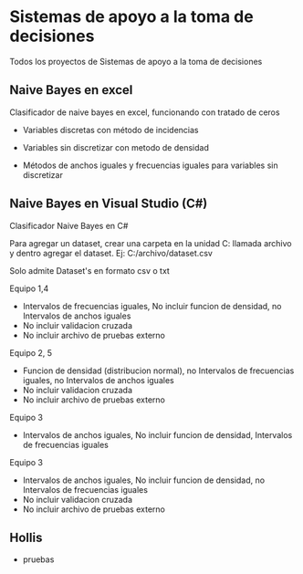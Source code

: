 # Sistemas de apoyo a la toma de decisiones
Todos los proyectos de Sistemas de apoyo a la toma de decisiones
 
## Naive Bayes en excel
Clasificador de naive bayes en excel, funcionando con tratado de ceros

- Variables discretas con método de incidencias

- Variables sin discretizar con metodo de densidad

- Métodos de anchos iguales y frecuencias iguales para variables sin discretizar

## Naive Bayes en Visual Studio (C#)

Clasificador Naive Bayes en C#

Para agregar un dataset, crear una carpeta en la unidad C: llamada archivo y dentro agregar el dataset. Ej: C:/archivo/dataset.csv

Solo admite Dataset's en formato csv o txt

Equipo 1,4
*	Intervalos de frecuencias iguales, No incluir funcion de densidad, no Intervalos de anchos iguales
*	No incluir validacion cruzada
*	No incluir archivo de pruebas externo

Equipo 2, 5
*	Funcion de densidad (distribucion normal), no Intervalos de frecuencias iguales, no Intervalos de anchos iguales
*	No incluir validacion cruzada
*	No incluir archivo de pruebas externo

Equipo 3
*	Intervalos de anchos iguales,  No incluir funcion de densidad, Intervalos de frecuencias iguales

Equipo 3
*	Intervalos de anchos iguales,  No incluir funcion de densidad, no Intervalos de frecuencias iguales
*	No incluir validacion cruzada
*	No incluir archivo de pruebas externo

## Hollis

- pruebas